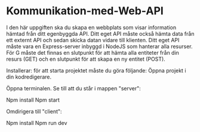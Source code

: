 # Kommunikation-med-Web-API


I den här uppgiften ska du skapa en webbplats som visar information hämtad från ditt egenbyggda API. Ditt eget API måste också hämta data från ett externt API och sedan skicka datan vidare till klienten. Ditt eget API måste vara en Express-server inbyggd i NodeJS som hanterar alla resurser. För G måste det finnas en slutpunkt för att hämta alla entiteter från din resurs (GET) och en slutpunkt för att skapa en ny entitet (POST).



Installerar: för att starta projektet måste du göra följande:
Öppna projekt i din kodredigerare.

Öppna terminalen. Se till att du står i mappen "server":

Npm install
Npm start

Omdirigera till "client":

Npm install
Npm run dev

